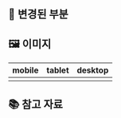 ## 👀 변경된 부분

## 🖼️ 이미지

| mobile | tablet | desktop |
| ------ | ------ | ------- |
|        |        |         |

## 📚 참고 자료
